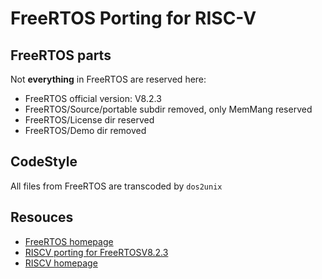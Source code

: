# FreeRTOS Porting for RISC-V

## FreeRTOS parts
Not **everything** in FreeRTOS are reserved here:
* FreeRTOS official version: V8.2.3
* FreeRTOS/Source/portable subdir removed, only MemMang reserved
* FreeRTOS/License dir reserved
* FreeRTOS/Demo dir removed

## CodeStyle
All files from FreeRTOS are transcoded by `dos2unix`

## Resouces
* [FreeRTOS homepage](https://www.freertos.org/)
* [RISCV porting for FreeRTOSV8.2.3](https://interactive.freertos.org/hc/en-us/community/posts/210030246-32-bit-and-64-bit-RISC-V-using-GCC)
* [RISCV homepage](https://riscv.org/)

